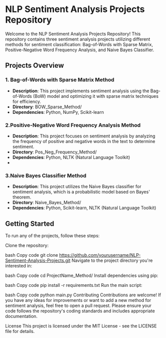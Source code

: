 # NLP Sentiment Analysis Projects Repository
  Welcome to the NLP Sentiment Analysis Projects Repository! This repository contains three sentiment analysis projects utilizing different methods for sentiment classification: Bag-of-Words with Sparse Matrix, Positive-Negative Word Frequency Analysis, and Naive Bayes Classifier.

## Projects Overview

### 1. Bag-of-Words with Sparse Matrix Method

 - **Description**: This project implements sentiment analysis using the Bag-of-Words (BoW) model and optimizing it with sparse matrix techniques for efficiency.
 - **Directory**: BOW_Sparse_Method/
 - **Dependencies**: Python, NumPy, Scikit-learn
### 2.Positive-Negative Word Frequency Analysis Method

- **Description**: This project focuses on sentiment analysis by analyzing the frequency of positive and negative words in the text to determine sentiment.
- **Directory**: Pos_Neg_Frequency_Method/
- **Dependencies**: Python, NLTK (Natural Language Toolkit)
- 
### 3.Naive Bayes Classifier Method

- **Description**: This project utilizes the Naive Bayes classifier for sentiment analysis, which is a probabilistic model based on Bayes' theorem.
- **Directory**: Naive_Bayes_Method/
- **Dependencies**: Python, Scikit-learn, NLTK (Natural Language Toolkit)

## Getting Started
 To run any of the projects, follow these steps:

Clone the repository:

bash
Copy code
git clone https://github.com/yourusername/NLP-Sentiment-Analysis-Projects.git
Navigate to the project directory you're interested in:

bash
Copy code
cd ProjectName_Method/
Install dependencies using pip:

bash
Copy code
pip install -r requirements.txt
Run the main script:

bash
Copy code
python main.py
Contributing
Contributions are welcome! If you have any ideas for improvements or want to add a new method for sentiment analysis, feel free to open a pull request. Please ensure your code follows the repository's coding standards and includes appropriate documentation.

License
This project is licensed under the MIT License - see the LICENSE file for details.

